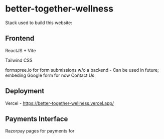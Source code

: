 # better-together-wellness

Stack used to build this website: 

## Frontend

ReactJS + Vite

Tailwind CSS

formspree.io for form submissions w/o a backend - Can be used in future; embeding Google form for now Contact Us


## Deployment

Vercel - https://better-together-wellness.vercel.app/

## Payments Interface

Razorpay pages for payments for 
